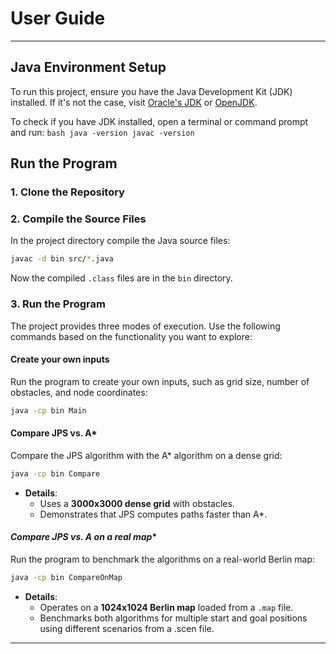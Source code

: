 # **User Guide**

---

## **Java Environment Setup**
To run this project, ensure you have the Java Development Kit (JDK) installed. If it's not the case, visit [Oracle's JDK](https://www.oracle.com/java/technologies/javase-downloads.html) or [OpenJDK](https://openjdk.org/).

To check if you have JDK installed, open a terminal or command prompt and run:
     ```bash
     java -version
     javac -version
     ```


## **Run the Program**

### **1. Clone the Repository**


### **2. Compile the Source Files**
In the project directory compile the Java source files:
```bash
javac -d bin src/*.java
```
Now the compiled `.class` files are in the `bin` directory.

### **3. Run the Program**
The project provides three modes of execution. Use the following commands based on the functionality you want to explore:

#### **Create your own inputs**
Run the program to create your own inputs, such as grid size, number of obstacles, and node coordinates:
```bash
java -cp bin Main
```

#### **Compare JPS vs. A***
Compare the JPS algorithm with the A* algorithm on a dense grid:
```bash
java -cp bin Compare
```
- **Details**:
  - Uses a **3000x3000 dense grid** with obstacles.
  - Demonstrates that JPS computes paths faster than A*.

#### **Compare JPS vs. A* on a real map**
Run the program to benchmark the algorithms on a real-world Berlin map:
```bash
java -cp bin CompareOnMap
```
- **Details**:
  - Operates on a **1024x1024 Berlin map** loaded from a `.map` file.
  - Benchmarks both algorithms for multiple start and goal positions using different scenarios from a .scen file.

---
